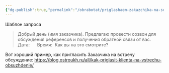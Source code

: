```yaml
---
{"dg-publish":true,"permalink":"/obrabotat/priglashaem-zakazchika-na-sozvon/"}
---
```


Шаблон запроса

> Добрый день (имя заказчика). Предлагаю провести созвон для обсуждения референсов и получения обратной связи от вас. Дата:      Время:  Как вы на это смотрите?


Вот хороший пример, как пригласить Заказчика на встречу обсуждение:
https://blog.ostroukh.ru/all/kak-priglasit-klienta-na-vstrechu-obsuzhdenie/